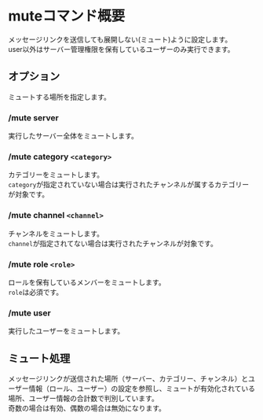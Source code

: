 # muteコマンド概要
メッセージリンクを送信しても展開しない(ミュート)ように設定します。  
user以外はサーバー管理権限を保有しているユーザーのみ実行できます。
## オプション
ミュートする場所を指定します。
### /mute server
実行したサーバー全体をミュートします。
### /mute category `<category>`
カテゴリーをミュートします。  
`category`が指定されていない場合は実行されたチャンネルが属するカテゴリーが対象です。
### /mute channel `<channel>`
チャンネルをミュートします。  
`channel`が指定されてない場合は実行されたチャンネルが対象です。
### /mute role `<role>`
ロールを保有しているメンバーをミュートします。  
`role`は必須です。
### /mute user
実行したユーザーをミュートします。

## ミュート処理
メッセージリンクが送信された場所（サーバー、カテゴリー、チャンネル）とユーザー情報（ロール、ユーザー）の設定を参照し、ミュートが有効化されている場所、ユーザー情報の合計数で判別しています。  
奇数の場合は有効、偶数の場合は無効になります。

